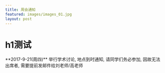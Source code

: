 ```yaml
---
title: 周会通知
featured: images/images_01.jpg
layout: post
---
```


<h1>h1测试</h1>
**2017-9-21(周四)** 举行学术讨论, 地点到时通知, 请同学们务必参加, 因故无法出席者, 需要提前发邮件给刘老师/高老师